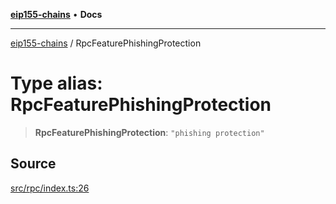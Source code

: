 [**eip155-chains**](../README.md) • **Docs**

***

[eip155-chains](../globals.md) / RpcFeaturePhishingProtection

# Type alias: RpcFeaturePhishingProtection

> **RpcFeaturePhishingProtection**: `"phishing protection"`

## Source

[src/rpc/index.ts:26](https://github.com/ivanzzeth/eip155-chains/blob/400ef11db8a06981938f7415f945494cf060a7cb/src/rpc/index.ts#L26)
